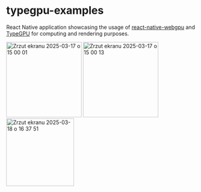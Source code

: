 # typegpu-examples
 
 React Native application showcasing the usage of [react-native-webgpu](https://github.com/wcandillon/react-native-webgpu/) and [TypeGPU](https://github.com/software-mansion/TypeGPU) for computing and rendering purposes.
 
 <img width="200" alt="Zrzut ekranu 2025-03-17 o 15 00 01" src="https://github.com/user-attachments/assets/95ee3c5f-d638-4960-8a50-d5a2e2d6363d" />
 <img width="200" alt="Zrzut ekranu 2025-03-17 o 15 00 13" src="https://github.com/user-attachments/assets/a79705c6-789e-4008-bd02-0050ba4b0c18" />
 <img width="180" alt="Zrzut ekranu 2025-03-18 o 16 37 51" src="https://github.com/user-attachments/assets/80e5170a-a8d1-48d5-807d-0746a34110b7" />
